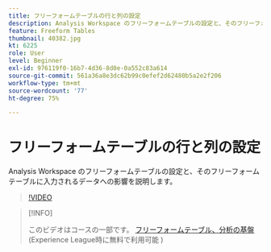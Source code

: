 ```yaml
---
title: フリーフォームテーブルの行と列の設定
description: Analysis Workspace のフリーフォームテーブルの設定と、そのフリーフォームテーブルに入力されるデータへの影響を説明します。
feature: Freeform Tables
thumbnail: 40382.jpg
kt: 6225
role: User
level: Beginner
exl-id: 976119f0-16b7-4d36-8d0e-0a552c83a614
source-git-commit: 561a36a8e3dc62b99c0efef2d62480b5a2e2f206
workflow-type: tm+mt
source-wordcount: '77'
ht-degree: 75%

---
```


# フリーフォームテーブルの行と列の設定

Analysis Workspace のフリーフォームテーブルの設定と、そのフリーフォームテーブルに入力されるデータへの影響を説明します。

>[!VIDEO](https://video.tv.adobe.com/v/40382/?quality=12&learn=on)

>[!INFO]
>
> このビデオはコースの一部です。 [フリーフォームテーブル、分析の基盤](https://experienceleague.adobe.com/?recommended=Analytics-U-1-2020.3)(Experience League時に無料で利用可能 )
